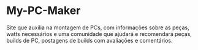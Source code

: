 # My-PC-Maker
Site que auxilia na montagem de PCs, com informações sobre as peças, watts necessários e uma comunidade que ajudará e recomendará peças, builds de PC, postagens de builds com avaliações e comentários.
